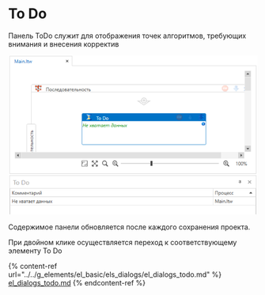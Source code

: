 # To Do

Панель ToDo служит для отображения точек алгоритмов, требующих внимания и внесения корректив

![](<../../.gitbook/assets/image (408).png>)

Содержимое панели обновляется после каждого сохранения проекта.

При двойном клике осуществляется переход к соответствующему элементу To Do

{% content-ref url="../../g_elements/el_basic/els_dialogs/el_dialogs_todo.md" %}
[el\_dialogs\_todo.md](../../g\_elements/el\_basic/els\_dialogs/el\_dialogs\_todo.md)
{% endcontent-ref %}
